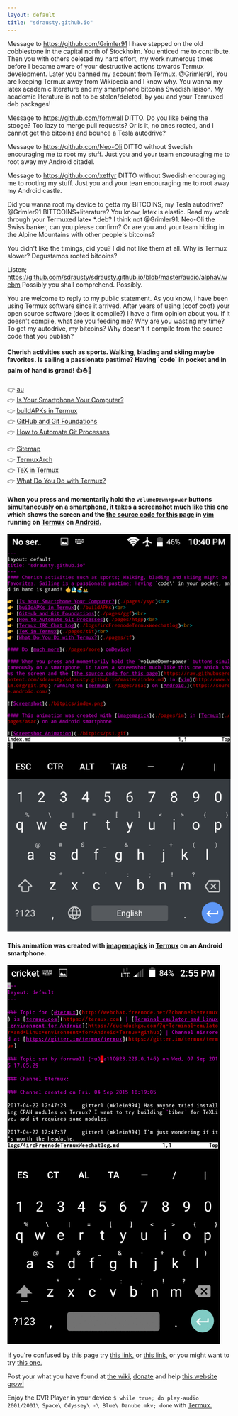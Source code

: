 ```yaml
---
layout: default
title: "sdrausty.github.io"
---
```

Message to https://github.com/Grimler91 I have stepped on the old cobblestone in the capital north of Stockholm. You enticed me to contribute.  Then you with others deleted my hard effort, my work numerous times before I became aware of your destructive actions towards Termux development.  Later you banned my account from Termux.  @Grimler91, You are keeping Termux away from Wikipedia and I know why.  You wanna my latex academic literature and my smartphone bitcoins Swedish liaison.  My academic literature is not to be stolen/deleted, by you and your Termuxed deb packages!

Message to https://github.com/fornwall DITTO. Do you like being the stooge?  Too lazy to merge pull requests?  Or is it, no ones rooted, and I cannot get the bitcoins and bounce a Tesla autodrive?

Message to https://github.com/Neo-Oli DITTO without Swedish encouraging me to root my stuff.  Just you and your team encouraging me to root away my Android citadel.  

Message to https://github.com/xeffyr DITTO without Swedish encouraging me to rooting my stuff.  Just you and your tean encouraging me to root away my Android castle.

Did you wanna root my device to getta my BITCOINS, my Tesla autodrive?
@Grimler91 BITTCOINS+literature? You know, latex is elastic.  Read my work through your Termuxed latex *.deb?  I think not @Grimler91. 
Neo-Oli the Swiss banker, can you please confirm?  Or are you and your team hiding in the Alpine Mountains with other people's bitcoins?

You didn't like the timings, did you?  I did not like them at all.  Why is Termux slower?  Degustamos rooted bitcoins?

Listen; https://github.com/sdrausty/sdrausty.github.io/blob/master/audio/alphaV.webm Possibly you shall comprehend.  Possibly. 

You are welcome to reply to my public statement.  As you know, I have been using Termux software since it arrived.  After years of using (coof coof) your open source software (does it compile?) I have a firm opinion about you.  If it doesn't compile, what are you feeding me?  Why are you wasting my time?  To get my autodrive, my bitcoins?  Why doesn't it compile from the source code that you publish?

#### Cherish activities such as sports. Walking, blading and skiing maybe favorites. Is sailing a passionate pastime? Having \`code\` in pocket and in palm of hand is grand! 👍⛵🚢 

👉 [au](https://sdrausty.github.io/au/)<br>
👉 [Is Your Smartphone Your Computer?](./pages/ysyc)<br>
👉 [buildAPKs in Termux](https://sdrausty.github.io/docsBuildAPKs/)<br>
👉 [GitHub and Git Foundations](./pages/ggf)<br>
👉 [How to Automate Git Processes](./pages/htgp)<br>
<!--👉 [Termux IRC Chat Log](./logs/ircFreenodeTermuxWeechatlog)<br>-->
👉 [Sitemap](./sitemap)<br>
👉 [TermuxArch](https://sdrausty.github.io/TermuxArch/)<br>
👉 [TeX in Termux](./pages/tit)<br>
👉 [What Do You Do with Termux?](./pages/tf)<br>

<!-- #### Do [much more](./pages/more) onDevice!  

-->
#### When you press and momentarily hold the `volumeDown+power` buttons simultaneously on a smartphone, it takes a screenshot much like this one which shows the screen and the [the source code for this page](https://raw.githubusercontent.com/sdrausty/sdrausty.github.io/master/index.md) in [vim](http://www.vim.org/git.php) running on [Termux](./pages/asac) on [Android.](https://source.android.com/)

![Screenshot](./bitpics/index.png)

#### This animation was created with [imagemagick](./pages/im) in [Termux](./pages/asac) on an Android smartphone.

![Screenshot Animation](./bitpics/ps1.gif)

If you're confused by this page try [this link,](https://wiki.termux.com/wiki/Main_Page) or [this link,](http://tldp.org/) or you might want to try [this one.](https://www.debian.org/doc/)

Post your what you have found at [the wiki,](https://github.com/sdrausty/sdrausty.github.io/wiki) [donate](./pages/donate) and help [this website grow!](https://sdrausty.github.io/)

Enjoy the DVR Player in your device `$ while true; do play-audio 2001/2001\ Space\ Odyssey\ -\ Blue\ Danube.mkv; done` with [Termux.](./pages/asac)

